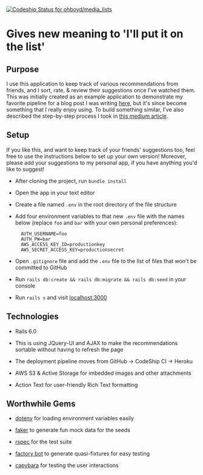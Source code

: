 [![Codeship Status for ohboyd/media_lists](https://app.codeship.com/projects/939d7e40-87d8-0137-df2d-7ae0221081ae/status?branch=master)](https://app.codeship.com/projects/354250)

# Gives new meaning to 'I'll put it on the list'

## Purpose

I use this application to keep track of various recommendations from friends, and I sort, rate, & review their suggestions once I've watched them. This was initially created as an example application to demonstrate my favorite pipeline for a blog post I was writing [here](https://medium.com/@oh_boyd/from-a-new-app-to-deployment-using-postgres-rspec-github-heroku-and-codeship-aa80a020da10), but it's since become something that I really enjoy using. To build something similar, I've also described the step-by-step process I took in [this medium article](https://medium.com/@oh_boyd/the-movie-list-an-application-to-prove-that-im-probably-going-to-get-around-to-watching-the-7fe35c1cdf03).

## Setup

If you like this, and want to keep track of your friends' suggestions too, feel free to use the instructions below to set up your own version! Moreover, please add your suggestions to my personal app, if you have anything you'd like to suggest!

- After cloning the project, run `bundle install`

- Open the app in your text editor

- Create a file named `.env` in the root directory of the file structure

- Add four environment variables to that new `.env` file with the names below (replace `foo` and `bar` with your own personal preferences):

  ```
    AUTH_USERNAME=foo
    AUTH_PW=bar
    AWS_ACCESS_KEY_ID=productionkey
    AWS_SECRET_ACCESS_KEY=productionsecret
  ```

- Open `.gitignore` file and add the `.env` file to the list of files that won't be committed to GitHub

- Run `rails db:create && rails db:migrate && rails db:seed` in your console

- Run `rails s` and visit [localhost:3000](http://localhost:3000)

## Technologies

- Rails 6.0

- This is using JQuery-UI and AJAX to make the recommendations sortable without having to refresh the page

- The deployment pipeline moves from GitHub -> CodeShip CI -> Heroku

- AWS S3 & Active Storage for imbedded images and other attachments

- Action Text for user-friendly Rich Text formatting

## Worthwhile Gems

- [dotenv](https://github.com/bkeepers/dotenv) for loading environment variables easily

- [faker](https://github.com/faker-ruby/faker) to generate fun mock data for the seeds

- [rspec](https://github.com/rspec/rspec-rails) for the test suite

- [factory bot](https://github.com/thoughtbot/factory_bot_rails) to generate quasi-fixtures for easy testing

- [capybara](https://github.com/teamcapybara/capybara) for testing the user interactions
